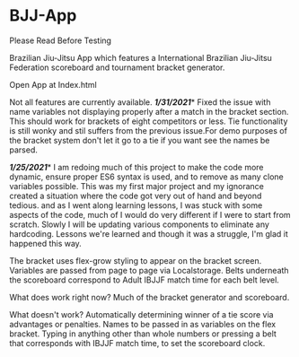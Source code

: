 # BJJ-App
Please Read Before Testing

Brazilian Jiu-Jitsu App which features a International Brazilian Jiu-Jitsu Federation scoreboard and tournament bracket generator.

Open App at Index.html

Not all features are currently available.
*******1/31/2021********
Fixed the issue with name variables not displaying properly after a match in the bracket section. This should work for brackets of eight competitors or less.
Tie functionality is still wonky and stil suffers from the previous issue.For demo purposes of the bracket system don't let it go to a tie if you want see the names be parsed.


*******1/25/2021********
I am redoing much of this project to make the code more dynamic, ensure proper ES6 syntax is used, and to remove as many clone variables possible. 
This was my first major project and my ignorance created a situation where the code got very out of hand and beyond  tedious. and as I went along learning lessons, I was stuck with some aspects of the code, much of I would do very different if I were to start from scratch. Slowly I will be updating various components to eliminate any hardcoding.
Lessons we're learned and though it was a struggle,  I'm glad it happened this way.


The bracket uses flex-grow styling to appear on the bracket screen.
Variables are passed from page to page via Localstorage.
Belts underneath the scoreboard correspond to Adult IBJJF match time for each belt level.

What does work right now?
Much of the bracket generator and scoreboard.

What doesn't work?
Automatically determining winner of a tie score via advantages or penalties. 
Names to be passed in as variables on the flex bracket.
Typing in anything other than whole numbers or pressing a belt that corresponds with IBJJF match time, to set the scoreboard clock.
